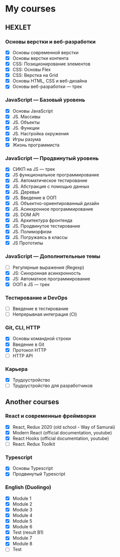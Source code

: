 # My courses

## HEXLET

### Основы верстки и веб-разработки

- [x] Основы современной верстки
- [x] Основы верстки контента
- [x] CSS: Позиционирование элементов
- [x] CSS: Основы Flex
- [x] CSS: Верстка на Grid
- [x] Основы HTML, CSS и веб-дизайна
- [x] Основы веб-разработки — трек

### JavaScript — Базовый уровень

- [x] Основы JavaScript
- [x] JS. Массивы
- [x] JS. Объекты
- [x] JS. Функции
- [x] JS. Настройка окружения
- [x] Игры разума
- [x] Жизнь программиста

### JavaScript — Продвинутый уровень

- [x] СИКП на JS — трек
- [x] JS функциональное программирование
- [x] JS. Автоматическое тестирование
- [x] JS. Абстракция с помощью данных
- [x] JS. Деревья
- [x] JS. Введение в ООП
- [x] JS. Объектно-ориентированный дизайн
- [x] JS. Асинхронное программирование
- [x] JS. DOM API
- [x] JS. Архитектура фронтенда
- [x] JS. Продвинутое тестирование
- [x] JS. Полиморфизм
- [x] JS. Погружаясь в классы
- [x] JS Прототипы

### JavaScript — Дополнительные темы

- [ ] Регулярные выражения (Regexp)
- [x] JS: Синхронная асинхронность
- [x] JS: Автоматное программирование
- [x] ООП в JS — трек

### Тестирование и DevOps

- [ ] Введение в тестирование
- [ ] Непрерывная интеграция (CI)

### Git, CLI, HTTP

- [x] Основы командной строки
- [x] Введение в Git
- [x] Протокол HTTP
- [ ] HTTP API

### Карьера

- [x] Трудоустройство
- [ ] Трудоустройство для разработчиков

## Another courses

### React и современные фреймворки

- [x] React, Redux 2020 (old school - Way of Samurai)
- [x] Modern React (official documentation, youtube)
- [x] React Hooks (official documentation, youtube)
- [ ] React. Redux Toolkit

### Typescript

- [x] Основы Typescript
- [x] Продвинутый Typescript

### English (Duolingo)

- [x] Module 1
- [x] Module 2
- [x] Module 3
- [x] Module 4
- [x] Module 5
- [x] Module 6
- [x] Test (result B1)
- [x] Module 7
- [x] Module 8
- [ ] Test
